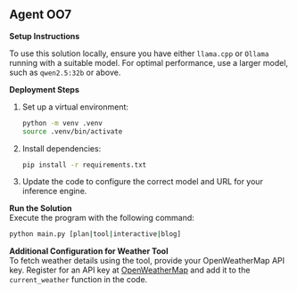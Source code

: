 ## Agent OO7

**Setup Instructions**

To use this solution locally, ensure you have either `llama.cpp` or `Ollama` running with a suitable model. For optimal performance, use a larger model, such as `qwen2.5:32b` or above.

**Deployment Steps**

1. Set up a virtual environment:
   ```bash
   python -m venv .venv
   source .venv/bin/activate
   ```
2. Install dependencies:

   ```bash
   pip install -r requirements.txt
   ```

3. Update the code to configure the correct model and URL for your inference engine.

**Run the Solution**  
Execute the program with the following command:

```bash
python main.py [plan|tool|interactive|blog]
```

**Additional Configuration for Weather Tool**  
To fetch weather details using the tool, provide your OpenWeatherMap API key. Register for an API key at [OpenWeatherMap](https://openweathermap.org/api) and add it to the `current_weather` function in the code.
